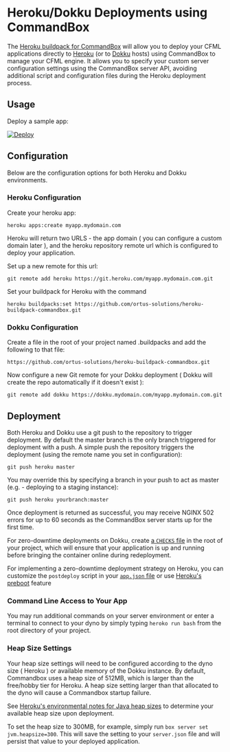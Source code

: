 # Heroku/Dokku Deployments using CommandBox

The [Heroku buildpack for CommandBox](https://github.com/ortus-solutions/heroku-buildpack-commandbox) will allow you to deploy your CFML applications directly to [Heroku](https://www.heroku.com/) \(or to [Dokku](http://dokku.viewdocs.io/dokku/) hosts\) using CommandBox to manage your CFML engine.  It allows you to specify your custom server configuration settings using the CommandBox server API, avoiding additional script and configuration files during the Heroku deployment process.

## Usage

Deploy a sample app:

[![Deploy](https://www.herokucdn.com/deploy/button.svg)](https://heroku.com/deploy?template=https://github.com/ortus-solutions/heroku-commandbox-sample)

## Configuration

Below are the configuration options for both Heroku and Dokku environments.

### Heroku Configuration

Create your heroku app:

```
heroku apps:create myapp.mydomain.com
```

Heroku will return two URLS  - the app domain \( you can configure a custom domain later \), and the heroku repository remote url which is configured to deploy your application.

Set up a new remote for this url:

```
git remote add heroku https://git.heroku.com/myapp.mydomain.com.git
```

Set your buildpack for Heroku with the command

```
heroku buildpacks:set https://github.com/ortus-solutions/heroku-buildpack-commandbox.git
```

### Dokku Configuration

Create a file in the root of your project named .buildpacks and add the following to that file:

```
https://github.com/ortus-solutions/heroku-buildpack-commandbox.git
```

Now configure a new Git remote for your Dokku deployment \( Dokku will create the repo automatically if it doesn't exist \):

```
git remote add dokku https://dokku.mydomain.com/myapp.mydomain.com.git
```

## Deployment

Both Heroku and Dokku use a git push to the repository to trigger deployment.  By default the master branch is the only branch triggered for deployment with a push.  A simple push the repository triggers the deployment \(using the remote name you set in configuration\):

```
git push heroku master
```

You may override this by specifying a branch in your push to act as master \(e.g. - deploying to a staging instance\):

```
git push heroku yourbranch:master
```

Once deployment is returned as successful, you may receive NGINX 502 errors for up to 60 seconds as the CommandBox server starts up for the first time.

For zero-downtime deployments on Dokku, create [a `CHECKS` file](http://dokku.viewdocs.io/dokku/deployment/zero-downtime-deploys/) in the root of your project, which will ensure that your application is up and running before bringing the container online during redeployment.

For implementing a zero-downtime deployment strategy on Heroku, you can customize the `postdeploy` script in your [`app.json` file](https://devcenter.heroku.com/articles/app-json-schema) or use [Heroku's preboot](https://devcenter.heroku.com/articles/preboot) feature

### Command Line Access to Your App

You may run additional commands on your server environment or enter a terminal to connect to your dyno by simply typing `heroko run bash` from the root directory of your project.

### Heap Size Settings

Your heap size settings will need to be configured according to the dyno size \( Heroku \) or available memory of the Dokku instance.  By default, Commandbox uses a heap size of 512MB, which is larger than the free/hobby tier for Heroku.  A heap size setting larger than that allocated to the dyno will cause a Commandbox startup failure.

See [Heroku's environmental notes for Java heap sizes](https://devcenter.heroku.com/articles/java-support#adjusting-environment-for-a-dyno-size) to determine your available heap size upon deployment.

To set the heap size to 300MB, for example, simply run `box server set jvm.heapsize=300`.  This will save the setting to your `server.json` file and will persist that value to your deployed application.

